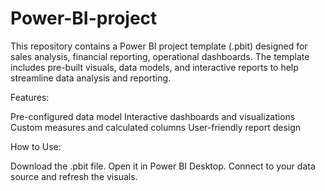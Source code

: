 # Power-BI-project
This repository contains a Power BI project template (.pbit) designed for  sales analysis, financial reporting, operational dashboards. The template includes pre-built visuals, data models, and interactive reports to help streamline data analysis and reporting.

Features:

Pre-configured data model
Interactive dashboards and visualizations
Custom measures and calculated columns
User-friendly report design


How to Use:

Download the .pbit file.
Open it in Power BI Desktop.
Connect to your data source and refresh the visuals.
